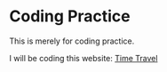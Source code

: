 # Coding Practice

This is merely for coding practice. 

I will be coding this website: <a href="https://www.behance.net/gallery/121586571/Travel-time">Time Travel</a>